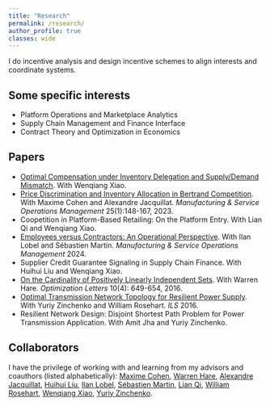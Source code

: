 ```yaml
---
title: "Research"
permalink: /research/
author_profile: true
classes: wide
---
```


I do incentive analysis and design incentive schemes to align interests and coordinate systems.

## Some specific interests
- Platform Operations and Marketplace Analytics
- Supply Chain Management and Finance Interface
- Contract Theory and Optimization in Economics

## Papers
- [Optimal Compensation under Inventory Delegation and Supply/Demand Mismatch](https://papers.ssrn.com/sol3/papers.cfm?abstract_id=3832363). With Wenqiang Xiao. 
- [Price Discrimination and Inventory Allocation in Bertrand Competition](https://papers.ssrn.com/sol3/papers.cfm?abstract_id=3732463). With Maxime Cohen and Alexandre Jacquillat. *Manufacturing & Service Operations Management* 25(1):148-167, 2023.
- Coopetition in Platform-Based Retailing: On the Platform Entry. With Lian Qi and Wenqiang Xiao.
- [Employees versus Contractors: An Operational Perspective](https://papers.ssrn.com/sol3/papers.cfm?abstract_id=3878215). With Ilan Lobel and Sébastien Martin. *Manufacturing & Service Operations Management* 2024.
- Supplier Credit Guarantee Signaling in Supply Chain Finance. With Huihui Liu and Wenqiang Xiao. 
- [On the Cardinality of Positively Linearly Independent Sets](https://link.springer.com/article/10.1007/s11590-015-0959-3). With Warren Hare. *Optimization Letters* 10(4): 649-654, 2016.
- [Optimal Transmission Network Topology for Resilient Power Supply](https://link.springer.com/chapter/10.1007/978-3-319-73758-4_10). With Yuriy Zinchenko and William Rosehart. *ILS* 2016.
- Resilient Network Design: Disjoint Shortest Path Problem for Power Transmission Application. With Amit Jha and Yuriy Zinchenko. 

## Collaborators
I have the privilege of working with and learning from my advisors and coauthors (listed alphabetically): [Maxime Cohen](https://maxccohen.github.io/), [Warren Hare](https://cmps.ok.ubc.ca/about/contact/warren-hare/), [Alexandre Jacquillat](https://mitmgmtfaculty.mit.edu/ajacquillat/), [Huihui Liu](http://shi.buaa.edu.cn/liuhuihui/en/index.htm), [Ilan Lobel](http://pages.stern.nyu.edu/~ilobel/), [Sébastien Martin](https://sebastienmartin.info/), [Lian Qi](https://www.business.rutgers.edu/faculty/lian-qi), [William Rosehart](https://www.gedcouncil.org/featured_dean/william-rosehart/), [Wenqiang Xiao](http://people.stern.nyu.edu/wxiao/), [Yuriy Zinchenko](https://profiles.ucalgary.ca/yuriy-zinchenko).
